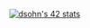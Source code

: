 [![dsohn's 42 stats](https://badge42.vercel.app/api/v2/cl1tdnf9f002609mh18zho0j2/stats?cursusId=21&coalitionId=88)](https://github.com/JaeSeoKim/badge42)
